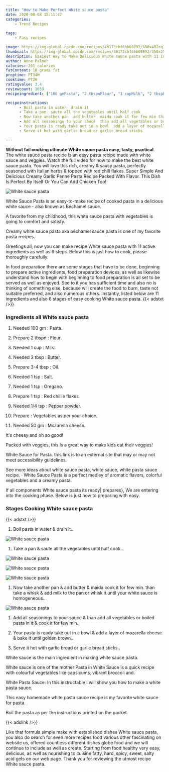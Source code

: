 ```yaml
---
title: "How to Make Perfect White sauce pasta"
date: 2020-08-08 18:11:47
categories:
    - Trend Recipes
    
tags:
    - Easy recipes

image: https://img-global.cpcdn.com/recipes/46173cbf6bb08892/680x482cq70/white-sauce-pasta-recipe-main-photo.jpg
thumbnail: https://img-global.cpcdn.com/recipes/46173cbf6bb08892/350x250cq70/white-sauce-pasta-recipe-main-photo.jpg
description: Easiest Way to Make Delicious White sauce pasta with 11 ingredients and 6 stages of easy cooking.
author: Anne Palmer
calories: 261 calories
fatContent: 10 grams fat
preptime: PT34M
cooktime: PT2H
ratingvalue: 3.4
reviewcount: 1659
recipeingredient: ["100 gmPasta", "2 tbspnFlour", "1 cupMilk", "2 tbspButter", "3-4 tbspOil", "1 tspSalt", "1 tspOregano", "1 tspRed chillie flakes", "1/4 tspPepper powder", "Vegetables as per your choice", "50 gmMozarella cheese"]

recipeinstructions: 
      - Boil pasta in water  drain it 
      - Take a pan  saute all the vegetables until half cook 
      - Now take another pan  add butter  maida cook it for few min than take a whisk  add milk to the pan or whisk it until your white sauce is homogeneous 
      - Add all seasonings to your sauce  than add all vegetables or boiled pasta in it  cook it for few min 
      - Your pasta is ready take out in a bowl  add a layer of mozarella cheese  bake it until golden brown 
      - Serve it hot with garlic bread or garlic bread sticks

---
```




**Without fail cooking ultimate White sauce pasta easy, tasty, practical**. The white sauce pasta recipe is an easy pasta recipe made with white sauce and veggies. Watch the full video for how to make the best white sauce pasta. You will love this rich, creamy &amp; saucy pasta, perfectly seasoned with Italian herbs &amp; topped with red chili flakes. Super Simple And Delicious Creamy Garlic Penne Pasta Recipe Packed With Flavor. This Dish Is Perfect By Itself Or You Can Add Chicken Too!


![White sauce pasta](https://img-global.cpcdn.com/recipes/46173cbf6bb08892/680x482cq70/white-sauce-pasta-recipe-main-photo.jpg "White sauce pasta")



White Sauce Pasta is an easy-to-make recipe of cooked pasta in a delicious white sauce - also known as Béchamel sauce.

A favorite from my childhood, this white sauce pasta with vegetables is going to comfort and satisfy.

Creamy white sauce pasta aka béchamel sauce pasta is one of my favorite pasta recipes.


Greetings all, now you can make recipe White sauce pasta with 11 active ingredients as well as 6 steps. Below this is just how to cook, please thoroughly carefully.

In food preparation there are some stages that have to be done, beginning to prepare active ingredients, food preparation devices, as well as likewise understand how to begin with beginning to food preparation is all set to be served as well as enjoyed. See to it you has sufficient time and also no is thinking of something else, because will create the food to burn, taste not suitable preferred, and also numerous others. Instantly, listed below are 11 ingredients and also 6 stages of easy cooking White sauce pasta.
{{< adstxt />}}

### Ingredients all White sauce pasta


1. Needed 100 gm : Pasta.

1. Prepare 2 tbspn : Flour.

1. Needed 1 cup : Milk.

1. Needed 2 tbsp : Butter.

1. Prepare 3-4 tbsp : Oil.

1. Needed 1 tsp : Salt.

1. Needed 1 tsp : Oregano.

1. Prepare 1 tsp : Red chillie flakes.

1. Needed 1/4 tsp : Pepper powder.

1. Prepare  : Vegetables as per your choice.

1. Needed 50 gm : Mozarella cheese.


It&#39;s cheesy and oh so good!

Packed with veggies, this is a great way to make kids eat their veggies!

White Sauce for Pasta. this link is to an external site that may or may not meet accessibility guidelines.

See more ideas about white sauce pasta, white sauce, white pasta sauce recipe. · White Sauce Pasta is a perfect medley of aromatic flavors, colorful vegetables and a creamy pasta.


If all components White sauce pasta its ready| prepares}, We are entering into the cooking phase. Below is just how to preparing with easy.

### Stages Cooking White sauce pasta

{{< adstxt />}}


1. Boil pasta in water &amp; drain it..



![White sauce pasta](https://img-global.cpcdn.com/steps/e650ae12c68eb0a0/160x128cq70/white-sauce-pasta-recipe-step-1-photo.jpg" "White sauce pasta")



1. Take a pan &amp; saute all the vegetables until half cook..



![White sauce pasta](https://img-global.cpcdn.com/steps/e321bd0845eb6d98/160x128cq70/white-sauce-pasta-recipe-step-2-photo.jpg" "White sauce pasta")

![White sauce pasta](https://img-global.cpcdn.com/steps/7626516397d9ca69/160x128cq70/white-sauce-pasta-recipe-step-2-photo.jpg" "White sauce pasta")

![White sauce pasta](https://img-global.cpcdn.com/steps/f32c372dbd575928/160x128cq70/white-sauce-pasta-recipe-step-2-photo.jpg" "White sauce pasta")



1. Now take another pan &amp; add butter &amp; maida cook it for few min. than take a whisk &amp; add milk to the pan or whisk it until your white sauce is homogeneous..



![White sauce pasta](https://img-global.cpcdn.com/steps/19a8aea7f5acd585/160x128cq70/white-sauce-pasta-recipe-step-3-photo.jpg" "White sauce pasta")



1. Add all seasonings to your sauce &amp; than add all vegetables or boiled pasta in it &amp; cook it for few min..



1. Your pasta is ready take out in a bowl &amp; add a layer of mozarella cheese &amp; bake it until golden brown..



1. Serve it hot with garlic bread or garlic bread sticks..




White sauce is the main ingredient in making white sauce pasta.

White sauce is one of the mother Pasta in White Sauce is a quick recipe with colourful vegetables like capsicums, vibrant broccoli and.

White Pasta Sauce: In this instructable I will show you how to make a white pasta sauce.

This easy homemade white pasta sauce recipe is my favorite white sauce for pasta.

Boil the pasta as per the instructions printed on the packet.


{{< adslink />}}

Like that formula simple make with established dishes White sauce pasta, you also do search for even more recipes food various other fascinating on website us, offered countless different dishes globe food and we will continue to include as well as create. Starting from food healthy very easy, delicious, as well as nourishing to cuisine fatty, hard, spicy, sweet, salty acid gets on our web page. Thank you for reviewing the utmost recipe White sauce pasta.
